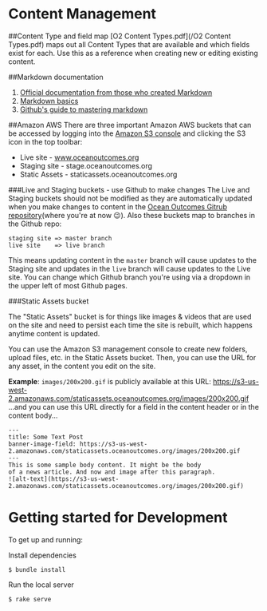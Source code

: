 # Content Management
##Content Type and field map
[O2 Content Types.pdf](/O2 Content Types.pdf) maps out all Content Types that are available and which fields exist for each. Use this as a reference when creating new or editing existing content.

##Markdown documentation
1. [Official documentation from those who created Markdown](http://daringfireball.net/projects/markdown/syntax)
2. [Markdown basics](https://daringfireball.net/projects/markdown/basics)
3. [Github's guide to mastering markdown](https://guides.github.com/features/mastering-markdown/)


##Amazon AWS
There are three important Amazon AWS buckets that can be accessed by logging into the [Amazon S3 console](https://console.aws.amazon.com/s3/home?region=us-west-2) and clicking the S3 icon in the top toolbar:
* Live site - www.oceanoutcomes.org
* Staging site - stage.oceanoutcomes.org
* Static Assets - staticassets.oceanoutcomes.org

###Live and Staging buckets - use Github to make changes
The Live and Staging buckets should not be modified as they are automatically updated when you make changes to content in the [Ocean Outcomes Gitrub repository](https://github.com/thinkshout/ocean-outcomes)(where you're at now :wink:). Also these buckets map to branches in the Github repo:

```
staging site => master branch
live site    => live branch
```

This means updating content in the  ```master``` branch will cause updates to the Staging site and updates in the ```live``` branch will cause updates to the Live site. You can change which Github branch you're using via a dropdown in the upper left of most Github pages.

###Static Assets bucket

The "Static Assets" bucket is for things like images & videos that are used on the site and need to persist each time the site is rebuilt, which happens anytime content is updated.

You can use the Amazon S3 management console to create new folders, upload files, etc. in the Static Assets bucket. Then, you can use the URL for any asset, in the content you edit on the site.

**Example**:
```images/200x200.gif``` is publicly available at this URL: https://s3-us-west-2.amazonaws.com/staticassets.oceanoutcomes.org/images/200x200.gif
...and you can use this URL directly for a field in the content header or in the content body...
```
---
title: Some Text Post
banner-image-field: https://s3-us-west-2.amazonaws.com/staticassets.oceanoutcomes.org/images/200x200.gif
---
This is some sample body content. It might be the body
of a news article. And now and image after this paragraph.
![alt-text](https://s3-us-west-2.amazonaws.com/staticassets.oceanoutcomes.org/images/200x200.gif)
```

# Getting started for Development
To get up and running:

Install dependencies

```shell
$ bundle install
```

Run the local server
```shell
$ rake serve
```
